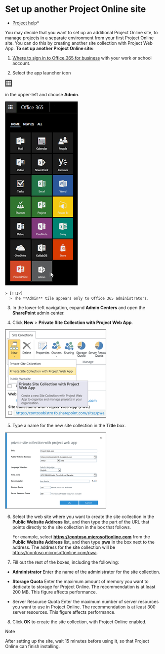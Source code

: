 
# Set up another Project Online site

 * [Project help](afac1e38-1219-4a88-bd22-81534778d528.md)* 
  
    
    

You may decide that you want to set up an additional Project Online site, to manage projects in a separate environment from your first Project Online site. You can do this by creating another site collection with Project Web App. **To set up another Project Online site:**
1.  [Where to sign in to Office 365 for business](http://technet.microsoft.com/library/e9eb7d51-5430-4929-91ab-6157c5a050b4%28Office.14%29.aspx) with your work or school account.
    
  
2. Select the app launcher icon 
  
    
    
![Office 365 app launcher icon](images/0aaa6945-f9a4-4b13-bf5f-d5c5dbe978fb.png)
  
    
    
 in the upper-left and choose **Admin**.
    
    
  
    
    
![Select the app launcher, and then select the Admin tile](images/5b9a435a-869b-4bb7-a39c-3c8bed07693b.png)
  
    
    

  
    
    

  
    
    

    
    > [!TIP]
      > The **Admin** tile appears only to Office 365 administrators.
3. In the lower-left navigation, expand **Admin Centers** and open the **SharePoint** admin center.
    
  
4. Click **New** > **Private Site Collection with Project Web App**.
    
    
  
    
    
![New > Private Site Collection with Project Web App](images/5c4d7f4a-4329-4e30-8da7-5ee5ded70b49.png)
  
    
    

  
    
    

  
    
    

    
  
5. Type a name for the new site collection in the **Title** box.
    
    
  
    
    
![Private Site Collection with Project Web App](images/032a8138-25e1-490a-8e38-3ddb9607556a.png)
  
    
    

  
    
    

  
    
    

    
  
6. Select the web site where you want to create the site collection in the **Public Website Address** list, and then type the part of the URL that points directly to the site collection in the box that follows.
    
    For example, select **https://contoso.microsoftonline.com** from the **Public Website Address** list, and then type **pwa** in the box next to the address. The address for the site collection will be https://contoso.microsoftonline.com/pwa.
    
  
7. Fill out the rest of the boxes, including the following:
    
  - **Administrator** Enter the name of the administrator for the site collection.
    
  
  - **Storage Quota** Enter the maximum amount of memory you want to dedicate to storage for Project Online. The recommendation is at least 200 MB. This figure affects performance.
    
  
  - Server Resource Quota Enter the maximum number of server resources you want to use in Project Online. The recommendation is at least 300 server resources. This figure affects performance.
    
  
8. Click **OK** to create the site collection, with Project Online enabled.
    
  

> [!NOTE]
>  After setting up the site, wait 15 minutes before using it, so that Project Online can finish installing.
  
    
    

